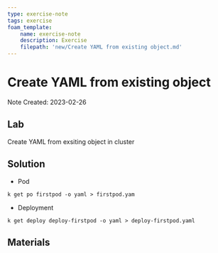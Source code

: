 ```yaml
---
type: exercise-note
tags: exercise
foam_template:
    name: exercise-note
    description: Exercise
    filepath: 'new/Create YAML from existing object.md'
---
```

# Create YAML from existing object
Note Created: 2023-02-26

## Lab 

Create YAML from exsiting object in cluster

## Solution

- Pod
```console
k get po firstpod -o yaml > firstpod.yam
```

- Deployment
```console
k get deploy deploy-firstpod -o yaml > deploy-firstpod.yaml
```

## Materials